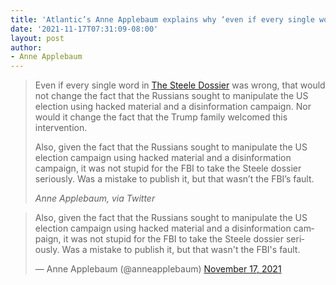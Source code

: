 ```yaml
---
title: 'Atlantic’s Anne Applebaum explains why ‘even if every single word in the Steele dossier was wrong,’ the FBI and media were right to treat it as legit'
date: '2021-11-17T07:31:09-08:00'
layout: post
author:
- Anne Applebaum
---
```


> Even if every single word in [The Steele Dossier](/2016/06/20/the-steele-dossier.html) was wrong, that would not change the fact that the Russians sought to manipulate the US election using hacked material and a disinformation campaign. Nor would it change the fact that the Trump family welcomed this intervention.
>
> Also, given the fact that the Russians sought to manipulate the US election campaign using hacked material and a disinformation campaign, it was not stupid for the FBI to take the Steele dossier seriously. Was a mistake to publish it, but that wasn’t the FBI’s fault.
>
> <cite>Anne Applebaum, via Twitter</cite>

<blockquote class="twitter-tweet"><p lang="en" dir="ltr">Also, given the fact that the Russians sought to manipulate the US election campaign using hacked material and a disinformation campaign, it was not stupid for the FBI to take the Steele dossier seriously. Was a mistake to publish it, but that wasn&#39;t the FBI&#39;s fault.</p>&mdash; Anne Applebaum (@anneapplebaum) <a href="https://twitter.com/anneapplebaum/status/1460951783359102984?ref_src=twsrc%5Etfw">November 17, 2021</a></blockquote> <script async src="https://platform.twitter.com/widgets.js" charset="utf-8"></script>

